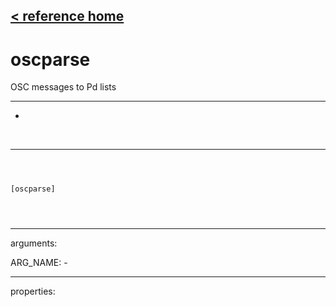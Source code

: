 [< reference home](index.html)
---

# oscparse


OSC messages to Pd lists

---

-
<br>


---


```



[oscparse]


            
```

---
arguments:

ARG_NAME: -<br>

---
properties:


